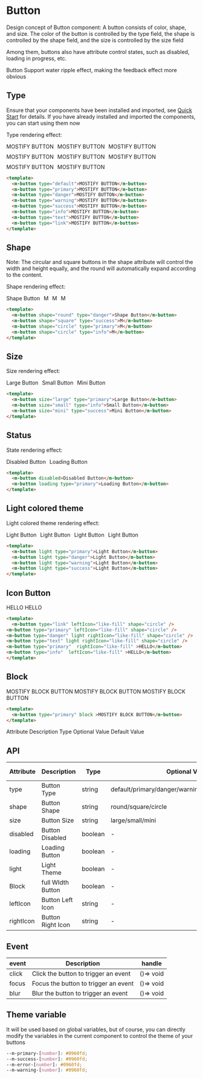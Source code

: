 <style scoped lang="scss">
  .button_test {
    display: flex;
    flex-wrap: wrap;
    alight-items: center;
    gap: 10px;
  }

  </style>

# Button

Design concept of Button component: A button consists of color, shape, and size. The color of the button is controlled by the type field, the shape is controlled by the shape field, and the size is controlled by the size field

Among them, buttons also have attribute control states, such as disabled, loading in progress, etc.

<MAlert showIcon title="Tips">Button Support water ripple effect, making the feedback effect more obvious</MAlert>

## Type

Ensure that your components have been installed and imported, see [Quick Start](/zh-cn/config/start.html) for details. If you have already installed and imported the components, you can start using them now

Type rendering effect:

<div class="button_test">
  <m-button type="default">MOSTIFY BUTTON</m-button>
  <m-button type="primary">MOSTIFY BUTTON</m-button>
  <m-button type="danger">MOSTIFY BUTTON</m-button>
  <m-button type="warning">MOSTIFY BUTTON</m-button>
  <m-button type="success">MOSTIFY BUTTON</m-button>
  <m-button type="info">MOSTIFY BUTTON</m-button>
  <m-button type="text">MOSTIFY BUTTON</m-button>
  <m-button type="link">MOSTIFY BUTTON</m-button>
</div>

```html
<template>
  <m-button type="default">MOSTIFY BUTTON</m-button>
  <m-button type="primary">MOSTIFY BUTTON</m-button>
  <m-button type="danger">MOSTIFY BUTTON</m-button>
  <m-button type="warning">MOSTIFY BUTTON</m-button>
  <m-button type="success">MOSTIFY BUTTON</m-button>
  <m-button type="info">MOSTIFY BUTTON</m-button>
  <m-button type="text">MOSTIFY BUTTON</m-button>
  <m-button type="link">MOSTIFY BUTTON</m-button>
</template>
```

## Shape

Note: The circular and square buttons in the shape attribute will control the width and height equally, and the round will automatically expand according to the content.

Shape rendering effect:

<div class="button_test">
  <m-button shape="round" type="danger">Shape Button</m-button>
  <m-button shape="square" type="success">M</m-button>
  <m-button shape="circle" type="primary">M</m-button>
  <m-button shape="circle" type="info">M</m-button>
</div>

```html
<template>
  <m-button shape="round" type="danger">Shape Button</m-button>
  <m-button shape="square" type="success">M</m-button>
  <m-button shape="circle" type="primary">M</m-button>
  <m-button shape="circle" type="info">M</m-button>
</template>
```

## Size

Size rendering effect:

<div class="button_test">
  <m-button size="large" type="primary">Large Button</m-button>
  <m-button size="small" type="info">Small Button</m-button>
  <m-button size="mini" type="success">Mini Button</m-button>
</div>

```html
<template>
  <m-button size="large" type="primary">Large Button</m-button>
  <m-button size="small" type="info">Small Button</m-button>
  <m-button size="mini" type="success">Mini Button</m-button>
</template>
```

## Status

State rendering effect:

<div class="button_test">
  <m-button disabled>Disabled Button</m-button>
  <m-button loading type="primary">Loading Button</m-button>
</div>

```html
<template>
  <m-button disabled>Disabled Button</m-button>
  <m-button loading type="primary">Loading Button</m-button>
</template>
```

## Light colored theme

Light colored theme rendering effect:

<div class="button_test">
  <m-button light type="primary">Light Button</m-button>
  <m-button light type="danger">Light Button</m-button>
  <m-button light type="warning">Light Button</m-button>
  <m-button light type="success">Light Button</m-button>
</div>

```html
<template>
  <m-button light type="primary">Light Button</m-button>
  <m-button light type="danger">Light Button</m-button>
  <m-button light type="warning">Light Button</m-button>
  <m-button light type="success">Light Button</m-button>
</template>
```

## Icon Button

<div class="button_test">
 <m-button type="link" leftIcon="like-fill" shape="circle" />
<m-button type="primary" leftIcon="like-fill" shape="circle" />
<m-button type="danger" light rightIcon="like-fill" shape="circle" />
<m-button type="text" light rightIcon="like-fill" shape="circle" />
<m-button type="primary"  rightIcon="like-fill" >HELLO</m-button>
<m-button type="info"  leftIcon="like-fill" >HELLO</m-button>
</div>

```html
<template>
  <m-button type="link" leftIcon="like-fill" shape="circle" />
<m-button type="primary" leftIcon="like-fill" shape="circle" />
<m-button type="danger" light rightIcon="like-fill" shape="circle" />
<m-button type="text" light rightIcon="like-fill" shape="circle" />
<m-button type="primary"  rightIcon="like-fill" >HELLO</m-button>
<m-button type="info"  leftIcon="like-fill" >HELLO</m-button>
</template>

```

## Block

<m-button type="primary" block >MOSTIFY BLOCK BUTTON</m-button>
<m-button type="info" block >MOSTIFY BLOCK BUTTON</m-button>
<m-button type="danger" block >MOSTIFY BLOCK BUTTON</m-button>

```html
<template>
  <m-button type="primary" block >MOSTIFY BLOCK BUTTON</m-button>
</template>
```

Attribute Description Type Optional Value Default Value

## API

| Attribute | Description | Type    | Optional Value                                   | Default Value |
| --------- | ----------- | ------- | ------------------------------------------------ | ------------- |
| type      | Button Type    | string  | default/primary/danger/warning/success/text/link/info | default       |
| shape     | Button Shape    | string  | round/square/circle                              | -             |
| size      | Button Size    | string  | large/small/mini                                 | small         |
| disabled  | Button Disabled    | boolean | -                                                | false         |
| loading   | Loading Button      | boolean | -                                                | false         |
| light     | Light Theme    | boolean | -                                                | false         |
| Block     | full WIdth Button    | boolean | -                                                | -         |
| leftIcon     | Button Left Icon    | string | -                                                | -         |
| rightIcon     | Button Right Icon    | string | -                                                | -         |

## Event

| event | Description                          | handle    |
| ----- | ------------------------------------ | --------- |
| click | Click the button to trigger an event | ()=> void |
| focus | Focus the button to trigger an event | ()=> void |
| blur  | Blur the button to trigger an event  | ()=> void |

## Theme variable

It will be used based on global variables, but of course, you can directly modify the variables in the current component to control the theme of your buttons

```scss
--m-primary-[number]: #0960fd;
--m-success-[number]: #0960fd;
--m-error-[number]: #0960fd;
--m-warning-[number]: #0960fd;
```
